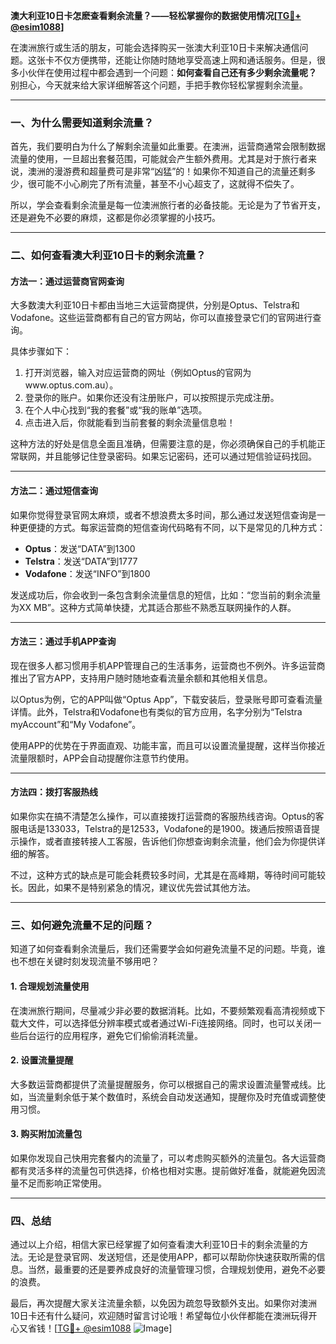 **澳大利亚10日卡怎麽查看剩余流量？——轻松掌握你的数据使用情况[[TG💪+ @esim1088](https://t.me/s/esim1088)]**

在澳洲旅行或生活的朋友，可能会选择购买一张澳大利亚10日卡来解决通信问题。这张卡不仅方便携带，还能让你随时随地享受高速上网和通话服务。但是，很多小伙伴在使用过程中都会遇到一个问题：**如何查看自己还有多少剩余流量呢？** 别担心，今天就来给大家详细解答这个问题，手把手教你轻松掌握剩余流量。

---

### 一、为什么需要知道剩余流量？

首先，我们要明白为什么了解剩余流量如此重要。在澳洲，运营商通常会限制数据流量的使用，一旦超出套餐范围，可能就会产生额外费用。尤其是对于旅行者来说，澳洲的漫游费和超量费可是非常“凶猛”的！如果你不知道自己的流量还剩多少，很可能不小心刷完了所有流量，甚至不小心超支了，这就得不偿失了。

所以，学会查看剩余流量是每一位澳洲旅行者的必备技能。无论是为了节省开支，还是避免不必要的麻烦，这都是你必须掌握的小技巧。

---

### 二、如何查看澳大利亚10日卡的剩余流量？

#### 方法一：通过运营商官网查询

大多数澳大利亚10日卡都由当地三大运营商提供，分别是Optus、Telstra和Vodafone。这些运营商都有自己的官方网站，你可以直接登录它们的官网进行查询。

具体步骤如下：

1. 打开浏览器，输入对应运营商的网址（例如Optus的官网为www.optus.com.au）。
2. 登录你的账户。如果你还没有注册账户，可以按照提示完成注册。
3. 在个人中心找到“我的套餐”或“我的账单”选项。
4. 点击进入后，你就能看到当前套餐的剩余流量信息啦！

这种方法的好处是信息全面且准确，但需要注意的是，你必须确保自己的手机能正常联网，并且能够记住登录密码。如果忘记密码，还可以通过短信验证码找回。

---

#### 方法二：通过短信查询

如果你觉得登录官网太麻烦，或者不想浪费太多时间，那么通过发送短信查询是一种更便捷的方式。每家运营商的短信查询代码略有不同，以下是常见的几种方式：

- **Optus**：发送“DATA”到1300
- **Telstra**：发送“DATA”到1777
- **Vodafone**：发送“INFO”到1800

发送成功后，你会收到一条包含剩余流量信息的短信，比如：“您当前的剩余流量为XX MB”。这种方式简单快捷，尤其适合那些不熟悉互联网操作的人群。

---

#### 方法三：通过手机APP查询

现在很多人都习惯用手机APP管理自己的生活事务，运营商也不例外。许多运营商推出了官方APP，支持用户随时随地查看流量余额和其他相关信息。

以Optus为例，它的APP叫做“Optus App”，下载安装后，登录账号即可查看流量详情。此外，Telstra和Vodafone也有类似的官方应用，名字分别为“Telstra myAccount”和“My Vodafone”。

使用APP的优势在于界面直观、功能丰富，而且可以设置流量提醒，这样当你接近流量限额时，APP会自动提醒你注意节约使用。

---

#### 方法四：拨打客服热线

如果你实在搞不清楚怎么操作，可以直接拨打运营商的客服热线咨询。Optus的客服电话是133033，Telstra的是12533，Vodafone的是1900。拨通后按照语音提示操作，或者直接转接人工客服，告诉他们你想查询剩余流量，他们会为你提供详细的解答。

不过，这种方式的缺点是可能会耗费较多时间，尤其是在高峰期，等待时间可能较长。因此，如果不是特别紧急的情况，建议优先尝试其他方法。

---

### 三、如何避免流量不足的问题？

知道了如何查看剩余流量后，我们还需要学会如何避免流量不足的问题。毕竟，谁也不想在关键时刻发现流量不够用吧？

#### 1. 合理规划流量使用

在澳洲旅行期间，尽量减少非必要的数据消耗。比如，不要频繁观看高清视频或下载大文件，可以选择低分辨率模式或者通过Wi-Fi连接网络。同时，也可以关闭一些后台运行的应用程序，避免它们偷偷消耗流量。

#### 2. 设置流量提醒

大多数运营商都提供了流量提醒服务，你可以根据自己的需求设置流量警戒线。比如，当流量剩余低于某个数值时，系统会自动发送通知，提醒你及时充值或调整使用习惯。

#### 3. 购买附加流量包

如果你发现自己快用完套餐内的流量了，可以考虑购买额外的流量包。各大运营商都有灵活多样的流量包可供选择，价格也相对实惠。提前做好准备，就能避免因流量不足而影响正常使用。

---

### 四、总结

通过以上介绍，相信大家已经掌握了如何查看澳大利亚10日卡的剩余流量的方法。无论是登录官网、发送短信，还是使用APP，都可以帮助你快速获取所需的信息。当然，最重要的还是要养成良好的流量管理习惯，合理规划使用，避免不必要的浪费。

最后，再次提醒大家关注流量余额，以免因为疏忽导致额外支出。如果你对澳洲10日卡还有什么疑问，欢迎随时留言讨论哦！希望每位小伙伴都能在澳洲玩得开心又省钱！[[TG💪+ @esim1088](https://t.me/s/esim1088) ![Image](https://i.postimg.cc/4NQfJmqS/Snipaste-2025-05-13-00-14-12.png)]